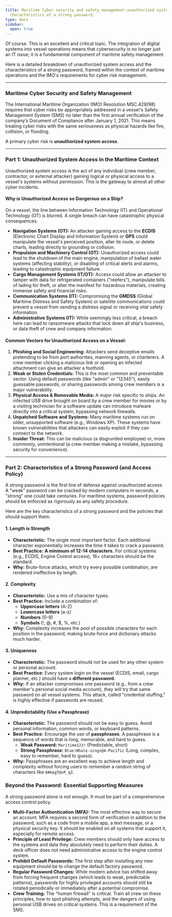 ```yaml
---
title: Maritime Cyber security and safety management:unauthorized system access and
  characteristics of a strong password;
type: docs
sidebar:
  open: true
---
```


Of course. This is an excellent and critical topic. The integration of digital systems into vessel operations means that cybersecurity is no longer just an IT issue; it is a fundamental component of maritime safety management.

Here is a detailed breakdown of unauthorized system access and the characteristics of a strong password, framed within the context of maritime operations and the IMO's requirements for cyber risk management.

---

### **Maritime Cyber Security and Safety Management**

The International Maritime Organization (IMO) Resolution MSC.428(98) requires that cyber risks be appropriately addressed in a vessel's Safety Management System (SMS) no later than the first annual verification of the company’s Document of Compliance after January 1, 2021. This means treating cyber risks with the same seriousness as physical hazards like fire, collision, or flooding.

A primary cyber risk is **unauthorized system access**.

---

### **Part 1: Unauthorized System Access in the Maritime Context**

Unauthorized system access is the act of any individual (crew member, contractor, or external attacker) gaining logical or physical access to a vessel's systems without permission. This is the gateway to almost all other cyber incidents.

#### **Why is Unauthorized Access so Dangerous on a Ship?**

On a vessel, the line between Information Technology (IT) and Operational Technology (OT) is blurred. A single breach can have catastrophic physical consequences.

*   **Navigation Systems (OT):** An attacker gaining access to the **ECDIS** (Electronic Chart Display and Information System) or **GPS** could manipulate the vessel's perceived position, alter its route, or delete charts, leading directly to grounding or collision.
*   **Propulsion and Machinery Control (OT):** Unauthorized access could lead to the shutdown of the main engine, manipulation of ballast water systems (affecting stability), or disabling of critical alerts and alarms, leading to catastrophic equipment failure.
*   **Cargo Management Systems (IT/OT):** Access could allow an attacker to tamper with data for refrigerated containers ("reefers"), manipulate bills of lading for theft, or alter the manifest for hazardous materials, creating immense safety and financial risks.
*   **Communication Systems (IT):** Compromising the **GMDSS** (Global Maritime Distress and Safety System) or satellite communications could prevent a vessel from sending a distress signal or receiving vital safety information.
*   **Administrative Systems (IT):** While seemingly less critical, a breach here can lead to ransomware attacks that lock down all ship's business, or data theft of crew and company information.

#### **Common Vectors for Unauthorized Access on a Vessel:**

1.  **Phishing and Social Engineering:** Attackers send deceptive emails pretending to be from port authorities, manning agents, or charterers. A crew member clicking a malicious link or opening an infected attachment can give an attacker a foothold.
2.  **Weak or Stolen Credentials:** This is the most common and preventable vector. Using default passwords (like "admin" or "12345"), easily guessable passwords, or sharing passwords among crew members is a major vulnerability.
3.  **Physical Access & Removable Media:** A major risk specific to ships. An infected USB drive brought on board by a crew member for movies or by a visiting technician for a software update can introduce malware directly into a critical system, bypassing network firewalls.
4.  **Unpatched Software and Systems:** Many maritime systems run on older, unsupported software (e.g., Windows XP). These systems have known vulnerabilities that attackers can easily exploit if they can connect to the network.
5.  **Insider Threat:** This can be malicious (a disgruntled employee) or, more commonly, unintentional (a crew member making a mistake, bypassing security for convenience).

---

### **Part 2: Characteristics of a Strong Password (and Access Policy)**

A strong password is the first line of defense against unauthorized access. A "weak" password can be cracked by modern computers in seconds; a "strong" one could take centuries. For maritime systems, password policies should be enforced as rigorously as any safety procedure.

Here are the key characteristics of a strong password and the policies that should support them.

#### **1. Length is Strength**
*   **Characteristic:** The single most important factor. Each additional character exponentially increases the time it takes to crack a password.
*   **Best Practice:** **A minimum of 12-14 characters.** For critical systems (e.g., ECDIS, Engine Control access), 16+ characters should be the standard.
*   **Why:** Brute-force attacks, which try every possible combination, are rendered ineffective by length.

#### **2. Complexity**
*   **Characteristic:** Use a mix of character types.
*   **Best Practice:** Include a combination of:
    *   **Uppercase letters** (A-Z)
    *   **Lowercase letters** (a-z)
    *   **Numbers** (0-9)
    *   **Symbols** (!, @, #, $, %, etc.)
*   **Why:** Complexity increases the pool of possible characters for each position in the password, making brute-force and dictionary attacks much harder.

#### **3. Uniqueness**
*   **Characteristic:** The password should not be used for any other system or personal account.
*   **Best Practice:** Every system login on the vessel (ECDIS, email, cargo planner, etc.) should have a **different password**.
*   **Why:** If an attacker compromises one password (e.g., from a crew member's personal social media account), they will try that same password on all vessel systems. This attack, called "credential stuffing," is highly effective if passwords are reused.

#### **4. Unpredictability (Use a Passphrase)**
*   **Characteristic:** The password should not be easy to guess. Avoid personal information, common words, or keyboard patterns.
*   **Best Practice:** Encourage the use of **passphrases**. A passphrase is a sequence of words that is long, memorable, and hard to guess.
    *   **Weak Password:** `Maritime123!` (Predictable, short)
    *   **Strong Passphrase:** `Blue!Whale-sings@4-Pacific` (Long, complex, easy to remember, hard to guess).
*   **Why:** Passphrases are an excellent way to achieve length and complexity without forcing users to remember a random string of characters like `8#k&gT@vP_qZ`.

### **Beyond the Password: Essential Supporting Measures**

A strong password alone is not enough. It must be part of a comprehensive access control policy.

*   **Multi-Factor Authentication (MFA):** The most effective way to secure an account. MFA requires a second form of verification in addition to the password, such as a code from a mobile app, a text message, or a physical security key. It should be enabled on all systems that support it, especially for remote access.
*   **Principle of Least Privilege:** Crew members should only have access to the systems and data they absolutely need to perform their duties. A deck officer does not need administrative access to the engine control system.
*   **Prohibit Default Passwords:** The first step after installing any new equipment should be to change the default factory password.
*   **Regular Password Changes:** While modern advice has shifted away from forcing frequent changes (which leads to weak, predictable patterns), passwords for highly privileged accounts should still be rotated periodically or immediately after a potential compromise.
*   **Crew Training:** The "human firewall" is critical. Train all crew on these principles, how to spot phishing attempts, and the dangers of using personal USB drives on critical systems. This is a requirement of the SMS.